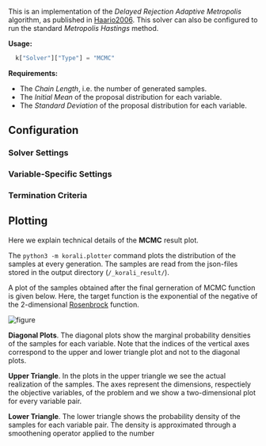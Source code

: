 This is an implementation of the *Delayed Rejection Adaptive Metropolis* algorithm,
as published in [Haario2006](https://link.springer.com/article/10.1007%2Fs11222-006-9438-0).
This solver can also be configured to run the standard *Metropolis Hastings* method.

**Usage:**

```python
  k["Solver"]["Type"] = "MCMC"
```
  
**Requirements:**

+ The *Chain Length*, i.e. the number of generated samples.
+ The *Initial Mean* of the proposal distribution for each variable.
+ The *Standard Deviation* of the proposal distribution for each variable.

## Configuration

### Solver Settings
 
### Variable-Specific Settings

### Termination Criteria

## Plotting

Here we explain technical details of the **MCMC** result plot.

The `python3 -m korali.plotter` command plots the distribution of the samples at every
generation. The samples are read from the json-files stored in the output
directory (`/_korali_result/`).

A plot of the samples obtained after the final gerneration of MCMC
function is given below. Here, the target function is the exponential of the
negative of the 2-dimensional [Rosenbrock](https://en.wikipedia.org/wiki/Rosenbrock_function)
function.

![figure](sampling_rosenbrock.png)

**Diagonal Plots**. The diagonal plots show the marginal probability densities of the samples for
each variable. Note that the indices of the vertical axes correspond to the
upper and lower triangle plot and not to the diagonal plots.

**Upper Triangle**. In the plots in the upper triangle we see the actual realization of the samples.
The axes represent the dimensions, respectiely the objective variables,
of the problem and we show a two-dimensional plot for every variable pair.

**Lower Triangle**. The lower triangle shows the probability density of the samples for each variable pair.
The density is approximated through a smoothening operator applied to the number
